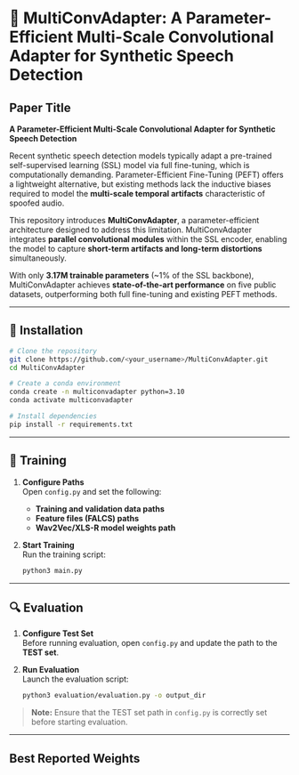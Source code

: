# 🧩 MultiConvAdapter: A Parameter-Efficient Multi-Scale Convolutional Adapter for Synthetic Speech Detection

## Paper Title
**A Parameter-Efficient Multi-Scale Convolutional Adapter for Synthetic Speech Detection**

Recent synthetic speech detection models typically adapt a pre-trained self-supervised learning (SSL) model via full fine-tuning, which is computationally demanding. Parameter-Efficient Fine-Tuning (PEFT) offers a lightweight alternative, but existing methods lack the inductive biases required to model the **multi-scale temporal artifacts** characteristic of spoofed audio.

This repository introduces **MultiConvAdapter**, a parameter-efficient architecture designed to address this limitation. MultiConvAdapter integrates **parallel convolutional modules** within the SSL encoder, enabling the model to capture **short-term artifacts and long-term distortions** simultaneously.

With only **3.17M trainable parameters** (~1% of the SSL backbone), MultiConvAdapter achieves **state-of-the-art performance** on five public datasets, outperforming both full fine-tuning and existing PEFT methods.

---

## 🚀 Installation

```bash
# Clone the repository
git clone https://github.com/<your_username>/MultiConvAdapter.git
cd MultiConvAdapter

# Create a conda environment
conda create -n multiconvadapter python=3.10
conda activate multiconvadapter

# Install dependencies
pip install -r requirements.txt
```

---

## 🧠 Training

1. **Configure Paths**  
   Open `config.py` and set the following:
   - **Training and validation data paths**  
   - **Feature files (FALCS) paths**  
   - **Wav2Vec/XLS-R model weights path**

2. **Start Training**  
   Run the training script:
   ```bash
   python3 main.py
   ```

---

## 🔍 Evaluation

1. **Configure Test Set**  
   Before running evaluation, open `config.py` and update the path to the **TEST set**.

2. **Run Evaluation**  
   Launch the evaluation script:
   ```bash
   python3 evaluation/evaluation.py -o output_dir
   ```
> **Note:** Ensure that the TEST set path in `config.py` is correctly set before starting evaluation.


--- 
## Best Reported Weights

